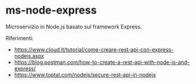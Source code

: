 # ms-node-express

Microservizio in Node.js basato sul framework Express.

Riferimenti:
- https://www.cloud.it/tutorial/come-creare-rest-api-con-express-nodejs.aspx
- https://blog.postman.com/how-to-create-a-rest-api-with-node-js-and-express/
- https://www.toptal.com/nodejs/secure-rest-api-in-nodejs
